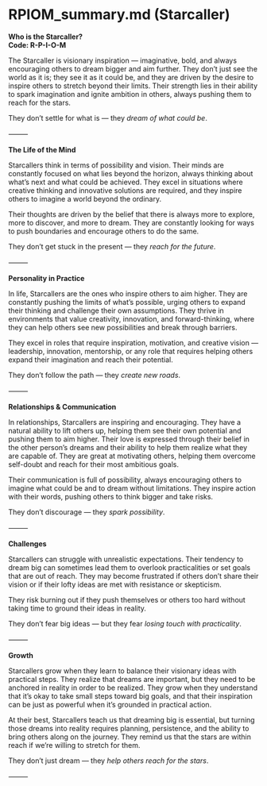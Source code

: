 # RPIOM_summary.md (Starcaller)

**Who is the Starcaller?**  
**Code: R-P-I-O-M**

The Starcaller is visionary inspiration — imaginative, bold, and always encouraging others to dream bigger and aim further. They don’t just see the world as it is; they see it as it could be, and they are driven by the desire to inspire others to stretch beyond their limits. Their strength lies in their ability to spark imagination and ignite ambition in others, always pushing them to reach for the stars.

They don’t settle for what is — they *dream of what could be*.

⸻

**The Life of the Mind**

Starcallers think in terms of possibility and vision. Their minds are constantly focused on what lies beyond the horizon, always thinking about what’s next and what could be achieved. They excel in situations where creative thinking and innovative solutions are required, and they inspire others to imagine a world beyond the ordinary.

Their thoughts are driven by the belief that there is always more to explore, more to discover, and more to dream. They are constantly looking for ways to push boundaries and encourage others to do the same.

They don’t get stuck in the present — they *reach for the future*.

⸻

**Personality in Practice**

In life, Starcallers are the ones who inspire others to aim higher. They are constantly pushing the limits of what’s possible, urging others to expand their thinking and challenge their own assumptions. They thrive in environments that value creativity, innovation, and forward-thinking, where they can help others see new possibilities and break through barriers.

They excel in roles that require inspiration, motivation, and creative vision — leadership, innovation, mentorship, or any role that requires helping others expand their imagination and reach their potential.

They don’t follow the path — they *create new roads*.

⸻

**Relationships & Communication**

In relationships, Starcallers are inspiring and encouraging. They have a natural ability to lift others up, helping them see their own potential and pushing them to aim higher. Their love is expressed through their belief in the other person’s dreams and their ability to help them realize what they are capable of. They are great at motivating others, helping them overcome self-doubt and reach for their most ambitious goals.

Their communication is full of possibility, always encouraging others to imagine what could be and to dream without limitations. They inspire action with their words, pushing others to think bigger and take risks.

They don’t discourage — they *spark possibility*.

⸻

**Challenges**

Starcallers can struggle with unrealistic expectations. Their tendency to dream big can sometimes lead them to overlook practicalities or set goals that are out of reach. They may become frustrated if others don’t share their vision or if their lofty ideas are met with resistance or skepticism.

They risk burning out if they push themselves or others too hard without taking time to ground their ideas in reality.

They don’t fear big ideas — but they fear *losing touch with practicality*.

⸻

**Growth**

Starcallers grow when they learn to balance their visionary ideas with practical steps. They realize that dreams are important, but they need to be anchored in reality in order to be realized. They grow when they understand that it’s okay to take small steps toward big goals, and that their inspiration can be just as powerful when it’s grounded in practical action.

At their best, Starcallers teach us that dreaming big is essential, but turning those dreams into reality requires planning, persistence, and the ability to bring others along on the journey. They remind us that the stars are within reach if we’re willing to stretch for them.

They don’t just dream — they *help others reach for the stars*.

⸻
